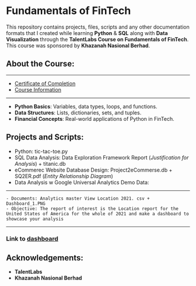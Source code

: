 # Fundamentals of FinTech

This repository contains projects, files, scripts and any other documentation formats that I created while learning **Python** & **SQL** along with **Data Visualization** through the **TalentLabs Course on Fundamentals of FinTech**. This course was sponsored by **Khazanah Nasional Berhad**.

## About the Course:
---
- [Certificate of Completion](https://www.talentlabs.org/certificate/urxKkxn7SKSYi9u48GR6eQ)
- [Course Information](https://www.talentlabs.org/courses/fif)
---
- **Python Basics**: Variables, data types, loops, and functions.
- **Data Structures**: Lists, dictionaries, sets, and tuples.
- **Financial Concepts**: Real-world applications of Python in FinTech.

## Projects and Scripts:
- Python: tic-tac-toe.py
- SQL Data Analysis: Data Exploration Framework Report (_Justification for Analysis_) + titanic.db 
- eCommerec Website Database Design: Project2eCommerse.db + SQ2ER.pdf (_Entity Relationship Diagram_)
- Data Analysis w Google Universal Analytics Demo Data:

---
    - Documents: Analytics master View Location 2021. csv + Dashboard_1.PNG
    - Objective: The report of interest is the Location report for the United States of America for the whole of 2021 and make a dashboard to showcase your analysis
    
---
### Link to [dashboard](https://public.tableau.com/views/GoogleAnalyticsUnitedstates2021VisualizationbyLesterWeeYiCheng/Dashboard1?:language=en-US&:sid=&:redirect=auth&:display_count=n&:origin=viz_share_link)
## Acknowledgements:
- **TalentLabs**
- **Khazanah Nasional Berhad**
